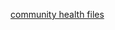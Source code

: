 [community health files](https://docs.github.com/en/communities/setting-up-your-project-for-healthy-contributions/creating-a-default-community-health-file)
